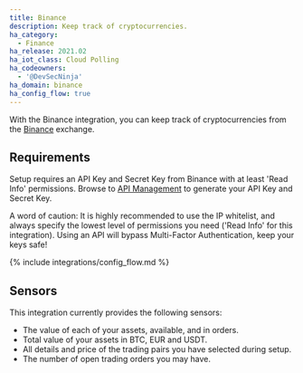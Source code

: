 ```yaml
---
title: Binance
description: Keep track of cryptocurrencies.
ha_category:
  - Finance
ha_release: 2021.02
ha_iot_class: Cloud Polling
ha_codeowners:
  - '@DevSecNinja'
ha_domain: binance
ha_config_flow: true
---
```


With the Binance integration, you can keep track of cryptocurrencies from the [Binance](https://www.binance.com) exchange.

## Requirements

Setup requires an API Key and Secret Key from Binance with at least 'Read Info' permissions. Browse to [API Management](https://www.binance.com/en/my/settings/api-management) to generate your API Key and Secret Key.

<div class='note warning'>

A word of caution: It is highly recommended to use the IP whitelist, and always specify the lowest level of permissions you need ('Read Info' for this integration). Using an API will bypass Multi-Factor Authentication, keep your keys safe!

</div>

{% include integrations/config_flow.md %}

## Sensors

This integration currently provides the following sensors:

- The value of each of your assets, available, and in orders.
- Total value of your assets in BTC, EUR and USDT.
- All details and price of the trading pairs you have selected during setup.
- The number of open trading orders you may have.

